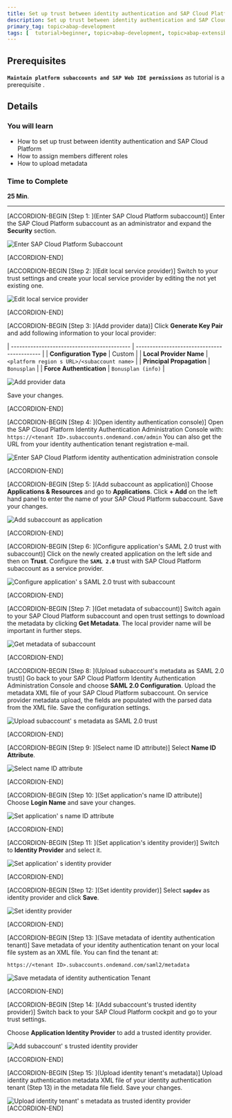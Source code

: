 ```yaml
---
title: Set up trust between identity authentication and SAP Cloud Platform subaccount
description: Set up trust between identity authentication and SAP Cloud Platform will be explained by using SAML 2.0 Configuration.
primary_tag: topic>abap-development
tags: [  tutorial>beginner, topic>abap-development, topic>abap-extensibility ]
---
```


## Prerequisites  
**`Maintain platform subaccounts and SAP Web IDE permissions`** as tutorial is a prerequisite .

## Details
### You will learn
- How to set up trust between identity authentication and SAP Cloud Platform
- How to assign members different roles
- How to upload metadata

### Time to Complete
**25 Min**.

---

[ACCORDION-BEGIN [Step 1: ](Enter SAP Cloud Platform subaccount)]
Enter the SAP Cloud Platform subaccount as an administrator and expand the **Security** section.

![Enter SAP Cloud Platform Subaccount](sapcp.png)

[ACCORDION-END]

[ACCORDION-BEGIN [Step 2: ](Edit local service provider)]
Switch to your trust settings and create your local service provider by editing the not yet existing one.

![Edit local service provider](edit.png)

[ACCORDION-END]

[ACCORDION-BEGIN [Step 3: ](Add provider data)]
Click **Generate Key Pair** and add following information to your local provider:

| ------------------------------------------- | ------------------------------------------- |
|           **Configuration Type**            |                    Custom                   |
|           **Local Provider Name**           | `<platform region s URL>/<subaccount name>` |
|          **Principal Propagation**          |                 `Bonusplan`                 |
|          **Force Authentication**           |               `Bonusplan (info)`            |

![Add provider data](add.png)

Save your changes.

[ACCORDION-END]

[ACCORDION-BEGIN [Step 4: ](Open identity authentication console)]
Open the SAP Cloud Platform Identity Authentication Administration Console with:
`https://<tenant ID>.subaccounts.ondemand.com/admin`
You can also get the URL from your identity authentication tenant registration e-mail.

![Enter SAP Cloud Platform identity authentication administration console](identity.png)

[ACCORDION-END]

[ACCORDION-BEGIN [Step 5: ](Add subaccount as application)]
Choose **Applications & Resources** and go to **Applications**. Click **+ Add** on the left hand panel to enter the name of your SAP Cloud Platform subaccount. Save your changes.

![Add subaccount as application](addapplication.png)

[ACCORDION-END]

[ACCORDION-BEGIN [Step 6: ](Configure application's SAML 2.0 trust with subaccount)]
Click on the newly created application on the left side and then on **Trust**. Configure the **`SAML 2.0`** trust with SAP Cloud Platform subaccount as a service provider.

![Configure application' s SAML 2.0 trust with subaccount](saml.png)

[ACCORDION-END]

[ACCORDION-BEGIN [Step 7: ](Get metadata of subaccount)]
Switch again to your SAP Cloud Platform subaccount and open trust settings to download the metadata by clicking **Get Metadata**. The local provider name will be important in further steps.

![Get metadata of subaccount](trust.png)

[ACCORDION-END]


[ACCORDION-BEGIN [Step 8: ](Upload subaccount's metadata as SAML 2.0 trust)]
Go back to your SAP Cloud Platform Identity Authentication Administration Console and choose **SAML 2.0 Configuration**. Upload the metadata XML file of your SAP Cloud Platform subaccount. On service provider metadata upload, the fields are populated with the parsed data from the XML file. Save the configuration settings.

![Upload subaccount' s metadata as SAML 2.0 trust](upload.png)

[ACCORDION-END]

[ACCORDION-BEGIN [Step 9: ](Select name ID attribute)]
Select **Name ID Attribute**.

![Select name ID attribute](saml2.png)

[ACCORDION-END]

[ACCORDION-BEGIN [Step 10: ](Set application's name ID attribute)]
Choose **Login Name** and save your changes.

![Set application' s name ID attribute](login.png)

[ACCORDION-END]

[ACCORDION-BEGIN [Step 11: ](Set application's identity provider)]
Switch to **Identity Provider** and select it.

![Set application' s identity provider](provider.png)

[ACCORDION-END]

[ACCORDION-BEGIN [Step 12: ](Set identity provider)]
Select **`sapdev`** as identity provider and click **Save**.

![Set identity provider](sapdev.png)

[ACCORDION-END]

[ACCORDION-BEGIN [Step 13: ](Save metadata of identity authentication tenant)]
Save metadata of your identity authentication tenant on your local file system as an XML file. You can find the tenant at:
```
https://<tenant ID>.subaccounts.ondemand.com/saml2/metadata
```

![Save metadata of identity authentication Tenant](metadata.png)

[ACCORDION-END]

[ACCORDION-BEGIN [Step 14: ](Add subaccount's trusted identity provider)]
Switch back to your SAP Cloud Platform cockpit and go to your trust settings.

Choose **Application Identity Provider** to add a trusted identity provider.

![Add subaccount' s trusted identity provider](trusted.png)

[ACCORDION-END]

[ACCORDION-BEGIN [Step 15: ](Upload identity tenant's metadata)]
Upload identity authentication metadata XML file of your identity authentication tenant (Step 13) in the metadata file field. Save your changes.

![Upload identity tenant' s metadata as trusted identity provider](attribute.png)
[ACCORDION-END]
